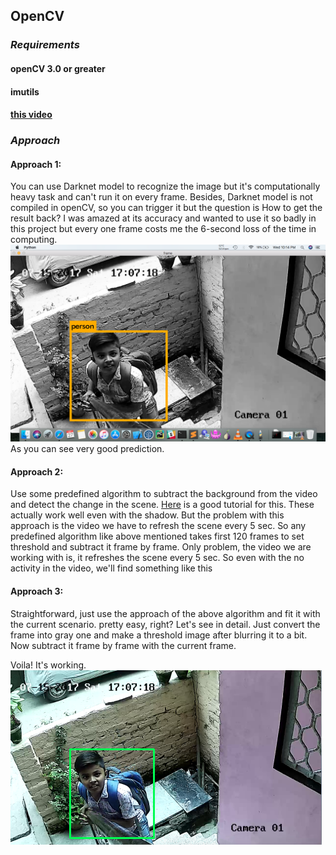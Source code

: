 ## OpenCV
### *Requirements*
#### openCV 3.0 or greater
#### imutils
#### [this video](https://drive.google.com/file/d/0B2vPCVjlmUOsa2otcnJMbmtKRFE/view?usp=sharing)

### *Approach*
#### Approach 1:
You can use Darknet model to recognize the image but it's computationally heavy task and can't run it on every frame.
Besides, Darknet model is not compiled in openCV, so you can trigger it but the question is How to get the result back? 
I was amazed at its accuracy and wanted to use it so badly in this project but every one frame costs me the 6-second 
loss of the time in computing. 
![alt ](https://github.com/kakshay21/OpenCV/blob/master/predictions.png)
As you can see very good prediction.

#### Approach 2:
Use some predefined algorithm to subtract the background from the video and detect the change in the scene. 
[Here](http://docs.opencv.org/3.3.0/db/d5c/tutorial_py_bg_subtraction.html) is a good tutorial for this.
These actually work well even with the shadow. But the problem with this approach is the video we have to refresh
the scene every 5 sec. So any predefined algorithm like above mentioned takes first 120 frames to set threshold and 
subtract it frame by frame. Only problem, the video we are working with is, it refreshes the scene every 5 sec. 
So even with the no activity in the video, we'll find something like this

#### Approach 3:
Straightforward, just use the approach of the above algorithm and fit it with the current scenario. pretty easy, right?
Let's see in detail.
Just convert the frame into gray one and make a threshold image after blurring it to a bit.
Now subtract it frame by frame with the current frame.

Voila! It's working.
![alt ](https://github.com/kakshay21/OpenCV/blob/master/detect.png)
